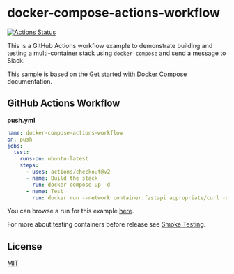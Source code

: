 # docker-compose-actions-workflow

[![Actions Status](https://github.com/peter-evans/docker-compose-actions-workflow/workflows/docker-compose-actions-workflow/badge.svg)](https://github.com/peter-evans/docker-compose-actions-workflow/actions)

This is a GitHub Actions workflow example to demonstrate building and testing a multi-container stack using `docker-compose` and send a message to Slack.

This sample is based on the [Get started with Docker Compose](https://docs.docker.com/compose/gettingstarted/) documentation.

## GitHub Actions Workflow

**push.yml**

```yml
name: docker-compose-actions-workflow
on: push
jobs:
  test:
    runs-on: ubuntu-latest
    steps:
      - uses: actions/checkout@v2
      - name: Build the stack
        run: docker-compose up -d
      - name: Test
        run: docker run --network container:fastapi appropriate/curl -s --retry 10 --retry-connrefused http://http://127.0.0.1:8081/
```

You can browse a run for this example [here](https://github.com/peter-evans/docker-compose-actions-workflow/actions/workflows/push.yml).

For more about testing containers before release see [Smoke Testing](https://github.com/peter-evans/smoke-testing).

## License

[MIT](LICENSE)
